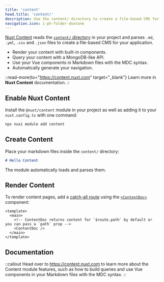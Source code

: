 ```yaml
---
title: 'content'
head.title: 'content/'
description: Use the content/ directory to create a file-based CMS for your application.
navigation.icon: i-ph-folder-duotone
---
```


[Nuxt Content](https://content.nuxt.com) reads the [`content/` directory](/docs/guide/directory-structure/content) in your project and parses `.md`, `.yml`, `.csv` and `.json` files to create a file-based CMS for your application.

- Render your content with built-in components.
- Query your content with a MongoDB-like API.
- Use your Vue components in Markdown files with the MDC syntax.
- Automatically generate your navigation.

::read-more{to="https://content.nuxt.com" target="_blank"}
Learn more in **Nuxt Content** documentation.
::

## Enable Nuxt Content

Install the `@nuxt/content` module in your project as well as adding it to your `nuxt.config.ts` with one command:

```bash [Terminal]
npx nuxi module add content
```

## Create Content

Place your markdown files inside the `content/` directory:

```md [content/index.md]
# Hello Content
```

The module automatically loads and parses them.

## Render Content

To render content pages, add a [catch-all route](/docs/guide/directory-structure/pages/#catch-all-route) using the [`<ContentDoc>`](https://content.nuxt.com/components/content-doc) component:

```vue [pages/[...slug\\].vue]
<template>
  <main>
    <!-- ContentDoc returns content for `$route.path` by default or you can pass a `path` prop -->
    <ContentDoc />
  </main>
</template>
```

## Documentation

::callout
Head over to <https://content.nuxt.com> to learn more about the Content module features, such as how to build queries and use Vue components in your Markdown files with the MDC syntax.
::
